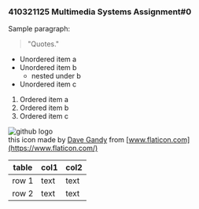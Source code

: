 ### 410321125 Multimedia Systems Assignment#0

Sample paragraph:
> "Quotes."

+ Unordered item a
+ Unordered item b
  + nested under b
+ Unordered item c

1. Ordered item a
2. Ordered item b
3. Ordered item c

![github logo](https://image.flaticon.com/icons/svg/25/25231.svg, 'github logo')  
this icon made by [Dave Gandy](https://www.flaticon.com/authors/dave-gandy) from [www.flaticon.com](https://www.flaticon.com/)

| table | col1 | col2 |
| ----- | ---- | ---- |
| row 1 | text | text |
| row 2 | text | text |
